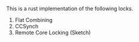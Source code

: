 This is a rust implementation of the following locks.

1. Flat Combining
2. CCSynch
3. Remote Core Locking (Sketch)

